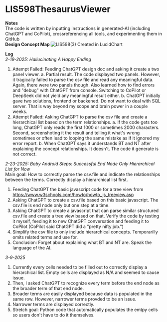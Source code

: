 # LIS598ThesaurusViewer
**Notes**
<br>The code is written by inputting instructions in generated-AI (including ChatGPT and CoPilot), crossreferencing all tools, and experimenting them in GitHub</br>
**Design Concept Map**
![LIS598(3)](https://github.com/user-attachments/assets/4f31fbcb-fc80-457d-ae63-efcafd953423)
Created in LucidChart

**Log**<br>
*2-19-2025: Hallucinating A Happy Ending*	
1. Attempt Failed: Feeding ChatGPT design doc and asking it create a two panel viewer. 
	a. Partial result. The code displayed two panels. However, it tragically failed to parse the csv file and read any meaningful data. Again, there were two panels though. Also learned how to find errors and "debug" with ChatGPT from console. Switching to CoPilot or DeepSeek did not yield any meaningful result either.
	b. ChatGPT initially gave two solutions, frontend or backened. Do not want to deal with SQL server. That is way beyond my scope and brain power in a couple weeks. 
2. Attempt Failed: Asking ChatGPT to parse the csv file and create a hierarchical list based on the term relationships.
	a. If the code gets too long, ChatGPT only reads the first 1000 or sometimes 2000 characters. Second, screenshoting it the result and telling it what's wrong sometimes or often lead to looping the same mistake as if it ignored my error report.
	b. When ChatGPT says it understands BT and NT after explaining the concept relationships. It doesn't. The code it generate is not correct.

*2-23-2025: Baby Android Steps: Successful End Node Only Hierarchical List for Now*<br>
Main goal: How to correctly parse the csv.file and indicate the relationships between the terms. Correctly display a hierarchical list first.<br>
1. Feeding ChatGPT the basic javascript code for a tree view from https://www.w3schools.com/howto/howto_js_treeview.asp
2. Asking ChatGPT to create a csv.file based on this basic javascript. The csv.file is end node only but one step at a time.
3. Asking ChatGPT to create a javascript that can parse similar structured csv.file and create a tree view based on that. Verify the code by testing it myself, feeding it to new ChatGPT conversation and feeding it to CoPilot (CoPilot said ChatGPT did a "pretty nifty job.")
4. Simplify the csv file to only include hierarchical concepts. Temporarilly omits related terms and use for.  
5. Conclusion: Forget about explaining what BT and NT are. Speak the language of the AI.

*3-9-2025*<br>
1. Currently every cells needed to be filled out to correctly display a hierarchical list. Empty cells are displayed as N/A and seemed to cause issue.
2. Then, I asked ChatGPT to recognize every term before the end node as the broader term of that end node.
3. Broader terms are easily displayed because data is populated in the same row. However, narrower terms provded to be an issue.
4. Narrower terms are displayed correctly.
5. Stretch goal: Python code that automatically populates the emtpy cells so users don't have to do it themselves. 
